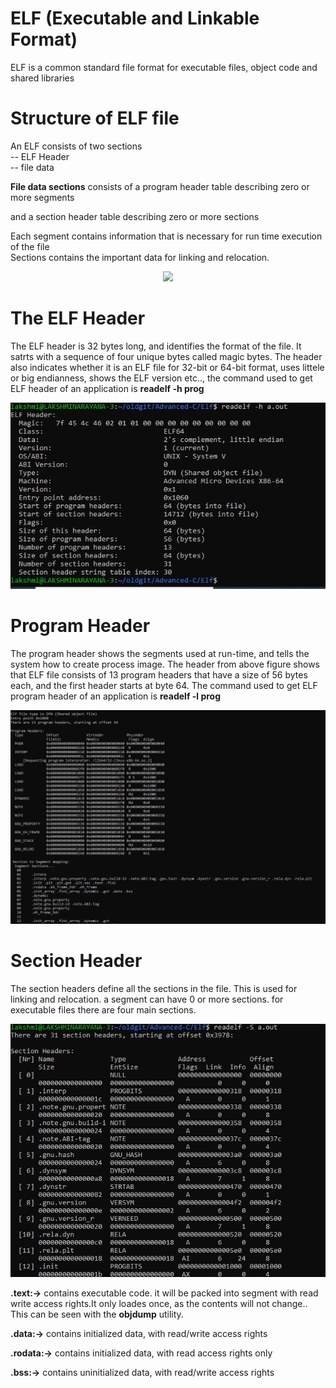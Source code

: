 <h1> ELF (Executable and Linkable Format) </h1>

ELF is a common standard file format for executable files, object code  and shared libraries

<h1>Structure of ELF file </h1>

An ELF consists of two sections<br>
 -- ELF Header <br>
 -- file data <br>

<p><b>File data sections</b> consists of a program header table describing zero or more segments</p>
<p> and a section header table describing zero or more sections</p>



Each segment contains information that is necessary for run time execution of the file<br>
Sections contains the important data for linking and relocation.

<p align="center">
<img src="https://github.com/lakshminarayana8522/Advanced-C/blog/main/Gcc/figures/elfs.PNG">
</p>

<h1> The ELF Header </h1>
The ELF header is 32 bytes long, and identifies the format of the file. It satrts with a sequence of four unique bytes called magic bytes.
The header also indicates whether it is an ELF file for 32-bit or 64-bit format, uses littele or big endianness, shows the ELF version etc..,
 the command used to get ELF header of an application is <b> readelf -h prog </b>
<p align="center">
<img src="https://github.com/lakshminarayana8522/Advanced-C/blob/main/Gcc/figures/elfh.PNG">
</p>

<h1>Program Header </h1>
The program header shows the segments used at run-time, and tells the system how to create process image. The header from above figure shows that ELF file consists of 13 program headers that have a size of 56 bytes each, and the first header starts at byte 64.
The command used to get ELF program header of an application is <b> readelf -l prog </b>
<p align="center">
<img src="https://github.com/lakshminarayana8522/Advanced-C/blob/main/Gcc/figures/elfph.PNG">
</p>

<h1> Section Header </h1>
The section headers define all the sections in the file. This is used for linking and relocation. a segment can have 0 or more sections. for executable files there are four main sections.
<p align="center">
<img src="https://github.com/lakshminarayana8522/Advanced-C/blob/main/Gcc/figures/elfsh.PNG">
</p>
<b>.text:-></b> contains executable code. it will be packed into segment with read write access rights.It only loades once, as the contents will not change.. This can be seen with the <b>objdump</b> utility.<br>

<b>.data:-></b> contains initialized data, with read/write access rights <br>

<b>.rodata:-></b> contains initialized data, with read access rights only <br>

<b>.bss:-></b> contains uninitialized data, with read/write access rights <br>
